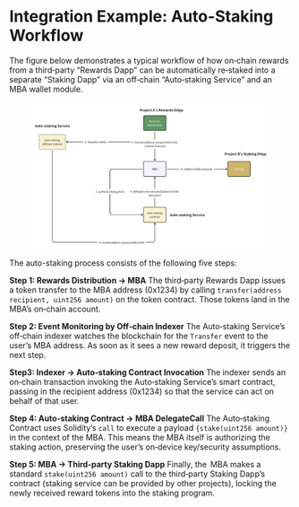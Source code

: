 # Integration Example: Auto-Staking Workflow

The figure below demonstrates a typical workflow of how on‐chain rewards from a third‐party “Rewards Dapp” can be automatically re‑staked into a separate “Staking Dapp” via an off‑chain “Auto‑staking Service” and an MBA wallet module.&#x20;

<figure><img src="../../../.gitbook/assets/image (3).png" alt=""><figcaption></figcaption></figure>

The auto-staking process consists of the following five steps:

**Step 1: Rewards Distribution → MBA** The third‑party Rewards Dapp issues a token transfer to the MBA address (0x1234) by calling `transfer(address recipient, uint256 amount)` on the token contract. Those tokens land in the MBA’s on‑chain account.

**Step 2: Event Monitoring by Off‑chain Indexer** The Auto‑staking Service’s off‑chain indexer watches the blockchain for the `Transfer` event to the user’s MBA address. As soon as it sees a new reward deposit, it triggers the next step.

**Step3: Indexer → Auto‑staking Contract Invocation** The indexer sends an on‑chain transaction invoking the Auto‑staking Service’s smart contract, passing in the recipient address (0x1234) so that the service can act on behalf of that user.

**Step 4: Auto‑staking Contract → MBA DelegateCall** The Auto‑staking Contract uses Solidity’s `call` to execute a payload `{stake(uint256 amount)}` in the context of the MBA. This means the MBA itself is authorizing the staking action, preserving the user’s on‑device key/security assumptions.

**Step 5: MBA → Third‑party Staking Dapp** Finally, the  MBA makes a standard `stake(uint256 amount)` call to the third‑party Staking Dapp’s contract (staking service can be provided by other projects), locking the newly received reward tokens into the staking program.
